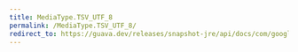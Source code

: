 ```yaml
---
title: MediaType.TSV_UTF_8
permalink: /MediaType.TSV_UTF_8/
redirect_to: https://guava.dev/releases/snapshot-jre/api/docs/com/google/common/net/MediaType.html#TSV_UTF_8
---
```

